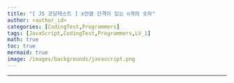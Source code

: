```yaml
---
title: "[ JS 코딩테스트 ] x만큼 간격이 있는 n개의 숫자"
author: <author_id>
categories: [CodingTest,Programmers]
tags: [JavaScript,CodingTest,Programmers,LV_1]
math: true
toc: true
mermaid: true
image: /images/backgrounds/javascript.png
---
```




---

